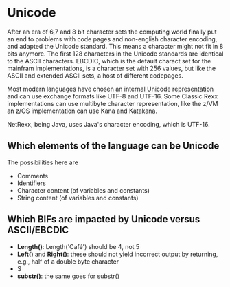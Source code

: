 # Unicode

After an era of 6,7 and 8 bit character sets the computing world finally put an end to problems with code pages and non-english character encoding, and adapted the Unicode standard. This means a character might not fit in 8 bits anymore. The first 128 characters in the Unicode standards are identical to the ASCII characters. EBCDIC, which is the default charact set for the mainfram implementations, is a character set with 256 values, but like the ASCII and extended ASCII sets, a host of different codepages. 

Most modern languages have chosen an internal Unicode representation and can use exchange formats like UTF-8 and UTF-16. Some Classic Rexx implementations can use multibyte character representation, like the z/VM an z/OS implementation can use Kana and Katakana. 

NetRexx, being Java, uses Java's character encoding, which is UTF-16.

## Which elements of the language can be Unicode

The possibilities here are
- Comments
- Identifiers
- Character content (of variables and constants)
- String content (of variables and constants)

## Which BIFs are impacted by Unicode versus ASCII/EBCDIC

- __Length()__: Length('Café') should be 4, not 5
- __Left()__ and __Right()__: these should not yield incorrect output by returning, e.g., half of a double byte character
- S
- __substr()__: the same goes for substr()
